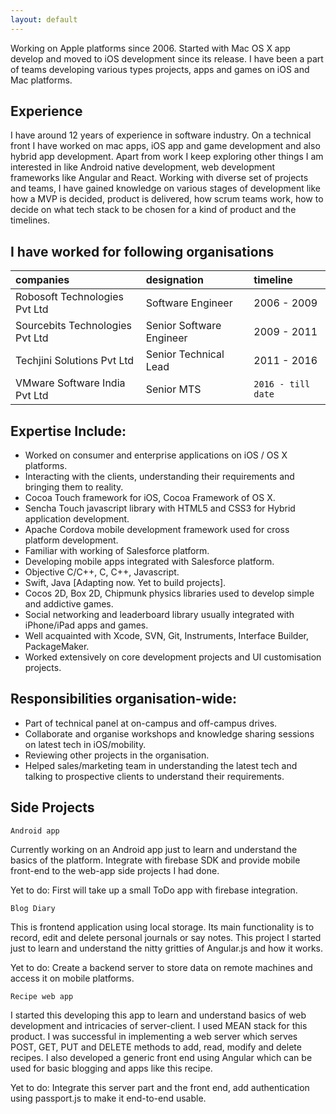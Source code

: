 ```yaml
---
layout: default
---
```


Working on Apple platforms since 2006. Started with Mac OS X app develop and moved to iOS development since its release. I have been a part of teams developing various types projects, apps and games on iOS and Mac platforms.

## Experience

I have around 12 years of experience in software industry. On a technical front I have worked on mac apps, iOS app and game development and also hybrid app development. Apart from work I keep exploring other things I am interested in like Android native development, web development frameworks like Angular and React. Working with diverse set of projects and teams, I have gained knowledge on various stages of development like how a MVP is decided, product is delivered, how scrum teams work, how to decide on what tech stack to be chosen for a kind of product and the timelines.

## I have worked for following organisations

| companies | designation | timeline |
|:----------|:------------|:---------|
| Robosoft Technologies Pvt Ltd | Software Engineer | 2006 - 2009 |
| Sourcebits Technologies Pvt Ltd | Senior Software Engineer | 2009 - 2011 |
| Techjini Solutions Pvt Ltd | Senior Technical Lead | 2011 - 2016 |
| VMware Software India Pvt Ltd | Senior MTS | `2016 - till date` |

## Expertise Include:
* Worked on consumer and enterprise applications on iOS / OS X platforms.
* Interacting with the clients, understanding their requirements and bringing them to reality.
* Cocoa Touch framework for iOS, Cocoa Framework of OS X.
* Sencha Touch javascript library with HTML5 and CSS3 for Hybrid application development.
* Apache Cordova mobile development framework used for cross platform development.
* Familiar with working of Salesforce platform.
* Developing mobile apps integrated with Salesforce platform.
* Objective C/C++, C, C++, Javascript.
* Swift, Java [Adapting now. Yet to build projects].
* Cocos 2D, Box 2D, Chipmunk physics libraries used to develop simple and addictive games.
* Social networking and leaderboard library usually integrated with iPhone/iPad apps and games.
* Well acquainted with Xcode, SVN, Git, Instruments,  Interface Builder,  PackageMaker.
* Worked extensively on core development projects and UI customisation projects.

## Responsibilities organisation-wide:
* Part of technical panel at on-campus and off-campus drives.
* Collaborate and organise workshops and knowledge sharing sessions on latest tech in iOS/mobility.
* Reviewing other projects in the organisation.
* Helped sales/marketing team in understanding the latest tech and talking to prospective clients to understand their requirements.


## Side Projects

`Android app`

Currently working on an Android app just to learn and understand the basics of the platform. Integrate with firebase SDK and provide mobile front-end to the web-app side projects I had done.

Yet to do: First will take up a small ToDo app with firebase integration.

`Blog Diary`

This is frontend application using local storage. Its main functionality is to record, edit and delete personal journals  or say notes. This project I started just to learn and understand the nitty gritties of Angular.js and how it works.

Yet to do: Create a backend server to store data on remote machines and access it on mobile platforms.

`Recipe web app`

I started this developing this app to learn and understand basics of web development and intricacies of server-client. I used MEAN stack for this product. I was successful in implementing a web server which serves POST, GET, PUT and DELETE methods to add, read, modify and delete recipes. I also developed a generic front end using Angular which can be used for basic blogging and apps like this recipe.

Yet to do: Integrate this server part and the front end, add authentication using passport.js to make it end-to-end usable.
